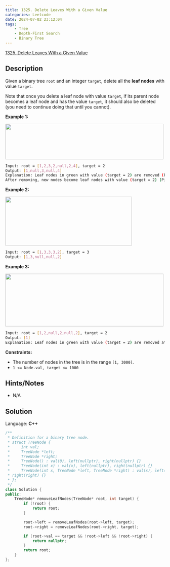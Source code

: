 ```yaml
---
title: 1325. Delete Leaves With a Given Value
categories: Leetcode
date: 2024-07-02 23:12:04
tags:
    - Tree
    - Depth-First Search
    - Binary Tree
---
```


[1325. Delete Leaves With a Given Value](https://leetcode.com/problems/delete-leaves-with-a-given-value/description/)

## Description

Given a binary tree `root` and an integer `target`, delete all the **leaf nodes**  with value `target`.

Note that once you delete a leaf node with value `target`, if its parent node becomes a leaf node and has the value `target`, it should also be deleted (you need to continue doing that until you cannot).

**Example 1:**

**<img alt="" src="https://assets.leetcode.com/uploads/2020/01/09/sample_1_1684.png" style="width: 500px; height: 112px;">**

```bash
Input: root = [1,2,3,2,null,2,4], target = 2
Output: [1,null,3,null,4]
Explanation: Leaf nodes in green with value (target = 2) are removed (Picture in left).
After removing, new nodes become leaf nodes with value (target = 2) (Picture in center).
```

**Example 2:**

**<img alt="" src="https://assets.leetcode.com/uploads/2020/01/09/sample_2_1684.png" style="width: 400px; height: 154px;">**

```bash
Input: root = [1,3,3,3,2], target = 3
Output: [1,3,null,null,2]
```

**Example 3:**

**<img alt="" src="https://assets.leetcode.com/uploads/2020/01/15/sample_3_1684.png" style="width: 500px; height: 166px;">**

```bash
Input: root = [1,2,null,2,null,2], target = 2
Output: [1]
Explanation: Leaf nodes in green with value (target = 2) are removed at each step.
```

**Constraints:**

- The number of nodes in the tree is in the range `[1, 3000]`.
- `1 <= Node.val, target <= 1000`

## Hints/Notes

- N/A

## Solution

Language: **C++**

```C++
/**
 * Definition for a binary tree node.
 * struct TreeNode {
 *     int val;
 *     TreeNode *left;
 *     TreeNode *right;
 *     TreeNode() : val(0), left(nullptr), right(nullptr) {}
 *     TreeNode(int x) : val(x), left(nullptr), right(nullptr) {}
 *     TreeNode(int x, TreeNode *left, TreeNode *right) : val(x), left(left),
 * right(right) {}
 * };
 */
class Solution {
public:
    TreeNode* removeLeafNodes(TreeNode* root, int target) {
        if (!root) {
            return root;
        }

        root->left = removeLeafNodes(root->left, target);
        root->right = removeLeafNodes(root->right, target);

        if (root->val == target && !root->left && !root->right) {
            return nullptr;
        }
        return root;
    }
};
```
